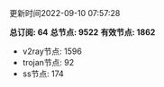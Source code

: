 更新时间2022-09-10 07:57:28

**总订阅: 64**
**总节点: 9522**
**有效节点: 1862**
- v2ray节点: 1596
- trojan节点: 92
- ss节点: 174
